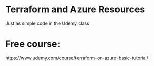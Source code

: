 # Terraform and Azure Resources

Just as simple code in the Udemy class

# Free course:
https://www.udemy.com/course/terraform-on-azure-basic-tutorial/
